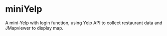 # miniYelp

A mini-Yelp with login function, using Yelp API to collect restaurant data and JMapviewer to display map.
